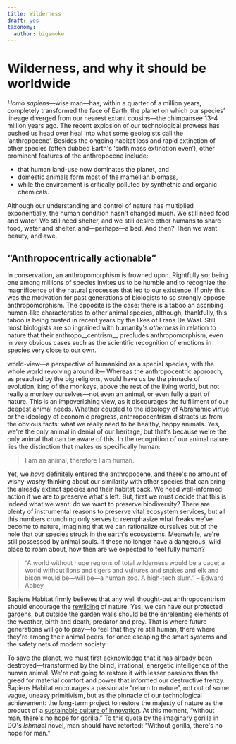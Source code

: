 ```yaml
---
title: Wilderness
draft: yes
taxonomy:
  author: bigsmoke
---
```


# Wilderness, and why it should be worldwide

<i>Homo sapiens</i>—wise man—has, within a quarter of a million years,
completely transformed the face of Earth, the planet on which our species’
lineage diverged from our nearest extant cousins—the chimpansee 13–4 million
years ago. The recent explosion of our technological prowess has pushed us head
over heal into what some geologists call the ‘anthropocene’.  Besides the
ongoing habitat loss and rapid extinction of other species (often dubbed
Earth's ‘sixth mass extinction even’), other prominent features of the
anthropocene include:

* that human land-use now dominates the planet, and
* domestic animals form most of the mamellian biomass,
* while the environment is critically polluted by synthethic and organic
  chemicals.

Although our understanding and control of nature has multiplied exponentially,
the human condition hasn't changed much. We still need food and water. We still
need shelter, and we still desire other humans to share food, water and
shelter, and—perhaps—a bed. And then? Then we want beauty, and awe.

## “Anthropocentrically actionable”

In conservation, an anthropomorphism is
frowned upon.  Rightfully so; being one among millions of species invites us to
be humble and to recognize the magnificence of the natural processes that led
to our existence.  If only this was the motivation for past generations of
biologists to so strongly oppose anthropomorphism.  The opposite is the case:
there is a taboo an ascribing human-like characterstics to other animal
species, although, thankfully, this taboo is being busted in recent years by
the likes of Frans De Waal.  Still, most biologists are so ingrained with
humanity's _otherness_ in relation to nature that their anthropo__centrism__
precludes anthropomorphism, even in very obvious cases such as the scientific
recognition of emotions in species very close to our own.

 world-view—a perspective of
humankind as a special species, with the whole world revolving around it—
Whereas the anthropocentric approach, as preached by the big
religions, would have us be the pinnacle of evolution, king of the monkeys,
above the rest of the living world, but not really a monkey ourselves—not even
an animal, or even fully a part of nature. This is an impoverishing view, as it
discourages the fulfillment of our deepest animal needs. Whether coupled to the
ideology of Abrahamic virtue or the ideology of economic progress,
anthropocentrism distracts us from the obvious facts: what we really need to be
healthy, happy animals.  Yes, we're the only animal in denial of our heritage,
but that's because we're the only animal that can be aware of this. In the
recognition of our animal nature lies the distinction that makes us
specifically human:

> I am an animal, therefore I am human.

Yet, we _have_ definitely entered the anthropocene, and there's no amount of
wishy-washy thinking about our similarity with other species that can bring the
already extinct species and their habitat back. We need well-informed action if
we are to preserve what's left. But, first we must decide that this is indeed
what we want: do we want to preserve biodiversity? There are plenty of
instrumental reasons to preserve vital ecosystem services, but all this numbers
crunching only serves to reemphasize what freaks we've become to nature, imagining
that we can rationalize ourselves out of the hole that our species struck in
the earth's ecosystems. Meanwhile, we're still possessed by animal souls. If
these no longer have a dangerous, wild place to roam about, how then are we
expected to feel fully human?

> “A world without huge regions of total wilderness would be a cage; a world without
> lions and tigers and vultures and snakes and elk and bison would be—will be—a
> human zoo. A high-tech slum.” – Edward Abbey

Sapiens Habitat firmly believes that any well thought-out anthropocentrism
should encourage the [rewilding](/scope/rewilding) of nature. Yes, we can have
our protected [gardens](/scale/garden), but outside the garden walls should be
the enrelenting elements of the weather, birth and death, predator and prey.
That is where future generations will go to pray—to feel that they're still
human, there where they're among their animal peers, for once escaping the
smart systems and the safety nets of modern society.

To save the planet, we must first acknowledge that it has already been
destroyed—transformed by the blind, irrational, energetic intelligence of the
human animal.  We're not going to restore it with lesser passions than the
greed for material comfort and power that informed our destructive frenzy.
Sapiens Habitat encourages a passionate “return to nature”,
not out of some vague, uneasy primitivism, but as the pinnacle of our
technological achievement: the long-term project to restore the majesty of
nature as the product of a [sustainable culture of
innovation](/scope/permaculture). At this moment, “without man, there's no hope
for gorilla.” To this quote by the imaginary gorilla in DQ's _Ishmael_ novel,
man should have retorted: “Without gorilla, there's no hope for man.”
